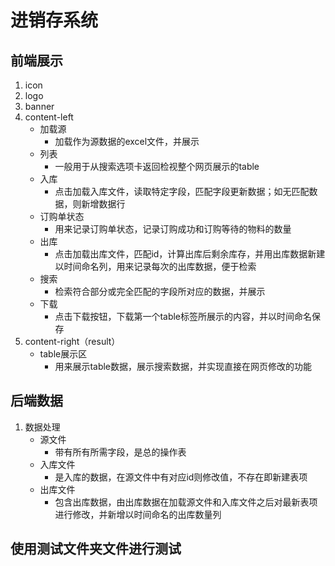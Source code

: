 # 进销存系统

## 前端展示

1. icon
2. logo
3. banner
4. content-left
    - 加载源
        - 加载作为源数据的excel文件，并展示
    - 列表
        - 一般用于从搜索选项卡返回检视整个网页展示的table
    - 入库
        - 点击加载入库文件，读取特定字段，匹配字段更新数据；如无匹配数据，则新增数据行
    - 订购单状态
        - 用来记录订购单状态，记录订购成功和订购等待的物料的数量
    - 出库
        - 点击加载出库文件，匹配id，计算出库后剩余库存，并用出库数据新建以时间命名列，用来记录每次的出库数据，便于检索
    - 搜索
        - 检索符合部分或完全匹配的字段所对应的数据，并展示
    - 下载
        - 点击下载按钮，下载第一个table标签所展示的内容，并以时间命名保存
5. content-right（result）
    - table展示区
        - 用来展示table数据，展示搜索数据，并实现直接在网页修改的功能

## 后端数据

1. 数据处理
    - 源文件
        - 带有所有所需字段，是总的操作表
    - 入库文件
        - 是入库的数据，在源文件中有对应id则修改值，不存在即新建表项
    - 出库文件
        - 包含出库数据，由出库数据在加载源文件和入库文件之后对最新表项进行修改，并新增以时间命名的出库数量列
        
        
## 使用测试文件夹文件进行测试
